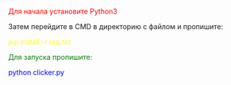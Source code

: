 <p style="color:red">Для начала установите Python3<p>
<p style="color:oragne">Затем перейдите в CMD в директорию с файлом и пропишите:<p>
<p style="color:yellow">pip install -r req.txt<p>
<p style="color:green">Для запуска пропишите:<p>
<p style="color:blue">python clicker.py<p>
